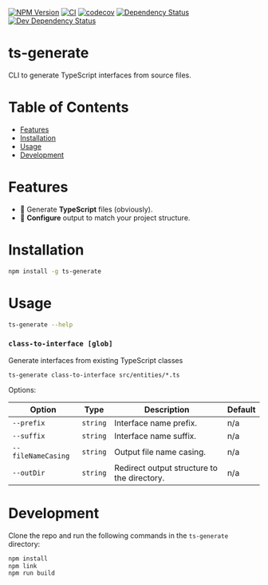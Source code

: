 [![NPM Version](https://badge.fury.io/js/ts-generate.svg)](https://badge.fury.io/js/ts-generate)
[![CI](https://github.com/justinlettau/ts-generate/workflows/CI/badge.svg)](https://github.com/justinlettau/ts-generate/actions)
[![codecov](https://codecov.io/gh/justinlettau/ts-generate/branch/master/graph/badge.svg)](https://codecov.io/gh/justinlettau/ts-generate)
[![Dependency Status](https://david-dm.org/justinlettau/ts-generate.svg)](https://david-dm.org/justinlettau/ts-generate)
[![Dev Dependency Status](https://david-dm.org/justinlettau/ts-generate/dev-status.svg)](https://david-dm.org/justinlettau/ts-generate?type=dev)

# ts-generate

CLI to generate TypeScript interfaces from source files.

# Table of Contents

- [Features](#features)
- [Installation](#installation)
- [Usage](#usage)
- [Development](#development)

# Features

- 💪 Generate **TypeScript** files (obviously).
- 🚀 **Configure** output to match your project structure.

# Installation

```bash
npm install -g ts-generate
```

# Usage

```bash
ts-generate --help
```

### `class-to-interface [glob]`

Generate interfaces from existing TypeScript classes

```
ts-generate class-to-interface src/entities/*.ts
```

Options:

| Option             | Type     | Description                                 | Default |
| ------------------ | -------- | ------------------------------------------- | ------- |
| `--prefix`         | `string` | Interface name prefix.                      | n/a     |
| `--suffix`         | `string` | Interface name suffix.                      | n/a     |
| `--fileNameCasing` | `string` | Output file name casing.                    | n/a     |
| `--outDir`         | `string` | Redirect output structure to the directory. | n/a     |

# Development

Clone the repo and run the following commands in the `ts-generate` directory:

```bash
npm install
npm link
npm run build
```
